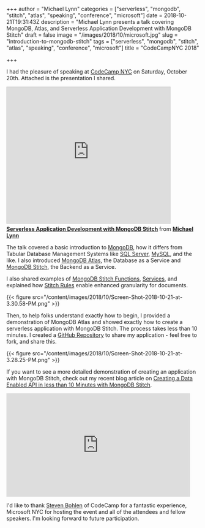 +++
author = "Michael Lynn"
categories = ["serverless", "mongodb", "stitch", "atlas", "speaking", "conference", "microsoft"]
date = 2018-10-21T19:31:43Z
description = "Michael Lynn presents a talk covering MongoDB, Atlas, and Serverless Application Development with MongoDB Stitch"
draft = false
image = "/images/2018/10/microsoft.jpg"
slug = "introduction-to-mongodb-stitch"
tags = ["serverless", "mongodb", "stitch", "atlas", "speaking", "conference", "microsoft"]
title = "CodeCampNYC 2018"

+++

I had the pleasure of speaking at [CodeCamp NYC](https://codecampnyc.org/) on Saturday, October 20th.  Attached is the presentation I shared.

<iframe src="https://www.slideshare.net/slideshow/embed_code/key/aUYYSZLbin2khD" width="427" height="356" frameborder="0" marginwidth="0" marginheight="0" scrolling="no" style="border:1px solid #CCC; border-width:1px; margin-bottom:5px; max-width: 100%;" allowfullscreen> </iframe> <div style="margin-bottom:5px"> <strong> <a href="https://www.slideshare.net/mrlynn/serverless-application-development-with-mongodb-stitch" title="Serverless Application Development with MongoDB Stitch" target="_blank">Serverless Application Development with MongoDB Stitch</a> </strong> from <strong><a href="https://www.slideshare.net/mrlynn" target="_blank">Michael Lynn</a></strong> </div>

The talk covered a basic introduction to [MongoDB](http://www.mongodb.com), how it differs from Tabular Database Management Systems like [SQL Server](https://www.microsoft.com/en-us/sql-server/default.aspx), [MySQL](http://www.mysql.com), and the like. I also introduced [MongoDB Atlas](http://cloud.mongodb.com), the Database as a Service and [MongoDB Stitch](http://docs.mongodb.com/stitch), the Backend as a Service.

I also shared examples of [MongoDB Stitch Functions](https://docs.mongodb.com/stitch/functions/), [Services](https://docs.mongodb.com/stitch/services/), and explained how [Stitch Rules](https://docs.mongodb.com/stitch/rules/) enable enhanced granularity for documents.

{{< figure src="/content/images/2018/10/Screen-Shot-2018-10-21-at-3.30.58-PM.png" >}}

Then, to help folks understand exactly how to begin, I provided a demonstration of MongoDB Atlas and showed exactly how to create a serverless application with MongoDB Stitch.  The process takes less than 10 minutes. I created a [GitHub Repository](https://github.com/mrlynn/mongodb-stitch-vue-example) to share my application - feel free to fork, and share this.

{{< figure src="/content/images/2018/10/Screen-Shot-2018-10-21-at-3.28.25-PM.png" >}}

If you want to see a more detailed demonstration of creating an application with MongoDB Stitch, check out my recent blog article on [Creating a Data Enabled API in less than 10 Minutes with MongoDB Stitch](https://www.mongodb.com/blog/post/creating-a-data-enabled-api-in-10-minutes-with-mongodb-stitch).

<iframe width="480" height="270" src="https://www.youtube.com/embed/WBEzGFpAnhY?feature=oembed" frameborder="0" allow="autoplay; encrypted-media" allowfullscreen></iframe>

I'd like to thank [Steven Bohlen](https://www.linkedin.com/in/sbohlen/) of CodeCamp for a fantastic experience, Microsoft NYC for hosting the event and all of the attendees and fellow speakers. I'm looking forward to future participation.

